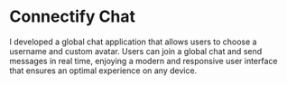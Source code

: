 # Connectify Chat

I developed a global chat application that allows users to choose a username and custom avatar. Users can join a global chat and send messages in real time, enjoying a modern and responsive user interface that ensures an optimal experience on any device.
